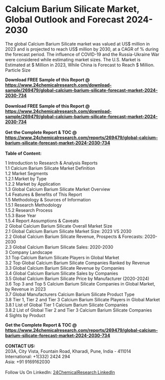 <h1>Calcium Barium Silicate Market, Global Outlook and Forecast 2024-2030</h1><p>The global Calcium Barium Silicate market was valued at US$ million in 2023 and is projected to reach US$ million by 2030, at a CAGR of % during the forecast period. The influence of COVID-19 and the Russia-Ukraine War were considered while estimating market sizes.
The U.S. Market is Estimated at $ Million in 2023, While China is Forecast to Reach $ Million.
Particle Size</p><div><b>Download FREE Sample of this Report @ 
            <a href="https://www.24chemicalresearch.com/download-sample/269479/global-calcium-barium-silicate-forecast-market-2024-2030-734">
            https://www.24chemicalresearch.com/download-sample/269479/global-calcium-barium-silicate-forecast-market-2024-2030-734</a></b></div><br><div><b>Download FREE Sample of this Report @ 
            <a href="https://www.24chemicalresearch.com/download-sample/269479/global-calcium-barium-silicate-forecast-market-2024-2030-734">
            https://www.24chemicalresearch.com/download-sample/269479/global-calcium-barium-silicate-forecast-market-2024-2030-734</a></b></div><br><div><b>Get the Complete Report & TOC @ 
            <a href="https://www.24chemicalresearch.com/reports/269479/global-calcium-barium-silicate-forecast-market-2024-2030-734">
            https://www.24chemicalresearch.com/reports/269479/global-calcium-barium-silicate-forecast-market-2024-2030-734</a></b></div><br>
            <b>Table of Content:</b><p>1 Introduction to Research & Analysis Reports<br />
    1.1 Calcium Barium Silicate Market Definition<br />
    1.2 Market Segments<br />
        1.2.1 Market by Type<br />
        1.2.2 Market by Application<br />
    1.3 Global Calcium Barium Silicate Market Overview<br />
    1.4 Features & Benefits of This Report<br />
    1.5 Methodology & Sources of Information<br />
        1.5.1 Research Methodology<br />
        1.5.2 Research Process<br />
        1.5.3 Base Year<br />
        1.5.4 Report Assumptions & Caveats<br />
2 Global Calcium Barium Silicate Overall Market Size<br />
    2.1 Global Calcium Barium Silicate Market Size: 2023 VS 2030<br />
    2.2 Global Calcium Barium Silicate Revenue, Prospects & Forecasts: 2020-2030<br />
    2.3 Global Calcium Barium Silicate Sales: 2020-2030<br />
3 Company Landscape<br />
    3.1 Top Calcium Barium Silicate Players in Global Market<br />
    3.2 Top Global Calcium Barium Silicate Companies Ranked by Revenue<br />
    3.3 Global Calcium Barium Silicate Revenue by Companies<br />
    3.4 Global Calcium Barium Silicate Sales by Companies<br />
    3.5 Global Calcium Barium Silicate Price by Manufacturer (2020-2024)<br />
    3.6 Top 3 and Top 5 Calcium Barium Silicate Companies in Global Market, by Revenue in 2023<br />
    3.7 Global Manufacturers Calcium Barium Silicate Product Type<br />
    3.8 Tier 1, Tier 2 and Tier 3 Calcium Barium Silicate Players in Global Market<br />
        3.8.1 List of Global Tier 1 Calcium Barium Silicate Companies<br />
        3.8.2 List of Global Tier 2 and Tier 3 Calcium Barium Silicate Companies<br />
4 Sights by Product</p><div><b>Get the Complete Report & TOC @ 
            <a href="https://www.24chemicalresearch.com/reports/269479/global-calcium-barium-silicate-forecast-market-2024-2030-734">
            https://www.24chemicalresearch.com/reports/269479/global-calcium-barium-silicate-forecast-market-2024-2030-734</a></b></div><br><b>CONTACT US:</b><br>
            203A, City Vista, Fountain Road, Kharadi, Pune, India - 411014<br>
            International: +1(332) 2424 294<br>
            Asia: +91 9169162030 <br><br>
            Follow Us On LinkedIn: <a href="https://www.linkedin.com/company/24chemicalresearch/">24ChemicalResearch LinkedIn</a>